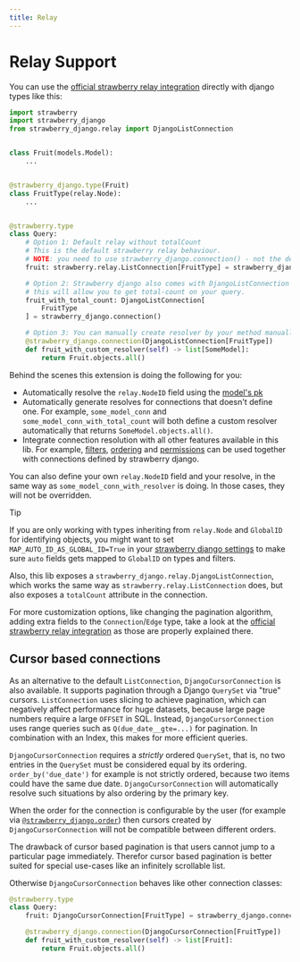 ```yaml
---
title: Relay
---
```


# Relay Support

You can use the [official strawberry relay integration](https://strawberry.rocks/docs/guides/relay)
directly with django types like this:

```python title="types.py"
import strawberry
import strawberry_django
from strawberry_django.relay import DjangoListConnection


class Fruit(models.Model):
    ...


@strawberry_django.type(Fruit)
class FruitType(relay.Node):
    ...


@strawberry.type
class Query:
    # Option 1: Default relay without totalCount
    # This is the default strawberry relay behaviour.
    # NOTE: you need to use strawberry_django.connection() - not the default strawberry.relay.connection()
    fruit: strawberry.relay.ListConnection[FruitType] = strawberry_django.connection()

    # Option 2: Strawberry django also comes with DjangoListConnection
    # this will allow you to get total-count on your query.
    fruit_with_total_count: DjangoListConnection[
        FruitType
    ] = strawberry_django.connection()

    # Option 3: You can manually create resolver by your method manually.
    @strawberry_django.connection(DjangoListConnection[FruitType])
    def fruit_with_custom_resolver(self) -> list[SomeModel]:
        return Fruit.objects.all()
```

Behind the scenes this extension is doing the following for you:

- Automatically resolve the `relay.NodeID` field using the [model's pk](https://docs.djangoproject.com/en/4.2/ref/models/fields/#django.db.models.Field.primary_key)
- Automatically generate resolves for connections that doesn't define one. For example,
  `some_model_conn` and `some_model_conn_with_total_count` will both define a custom resolver
  automatically that returns `SomeModel.objects.all()`.
- Integrate connection resolution with all other features available in this lib. For example,
  [filters](filters.md), [ordering](ordering.md) and
  [permissions](permissions.md) can be used together with connections defined
  by strawberry django.

You can also define your own `relay.NodeID` field and your resolve, in the same way as
`some_model_conn_with_resolver` is doing. In those cases, they will not be overridden.

> [!TIP]
> If you are only working with types inheriting from `relay.Node` and `GlobalID`
> for identifying objects, you might want to set `MAP_AUTO_ID_AS_GLOBAL_ID=True`
> in your [strawberry django settings](./settings.md) to make sure `auto` fields gets
> mapped to `GlobalID` on types and filters.

Also, this lib exposes a `strawberry_django.relay.DjangoListConnection`, which works
the same way as `strawberry.relay.ListConnection` does, but also exposes a
`totalCount` attribute in the connection.

For more customization options, like changing the pagination algorithm, adding extra fields
to the `Connection`/`Edge` type, take a look at the
[official strawberry relay integration](https://strawberry.rocks/docs/guides/relay)
as those are properly explained there.

## Cursor based connections

As an alternative to the default `ListConnection`, `DjangoCursorConnection` is also available.
It supports pagination through a Django `QuerySet` via "true" cursors.
`ListConnection` uses slicing to achieve pagination, which can negatively affect performance for huge datasets,
because large page numbers require a large `OFFSET` in SQL.
Instead, `DjangoCursorConnection` uses range queries such as `Q(due_date__gte=...)` for pagination. In combination
with an Index, this makes for more efficient queries.

`DjangoCursorConnection` requires a _strictly_ ordered `QuerySet`, that is, no two entries in the `QuerySet`
must be considered equal by its ordering. `order_by('due_date')` for example is not strictly ordered, because two
items could have the same due date. `DjangoCursorConnection` will automatically resolve such situations by
also ordering by the primary key.

When the order for the connection is configurable by the user (for example via
[`@strawberry_django.order`](./ordering.md)) then cursors created by `DjangoCursorConnection` will not be compatible
between different orders.

The drawback of cursor based pagination is that users cannot jump to a particular page immediately. Therefor
cursor based pagination is better suited for special use-cases like an infinitely scrollable list.

Otherwise `DjangoCursorConnection` behaves like other connection classes:

```python
@strawberry.type
class Query:
    fruit: DjangoCursorConnection[FruitType] = strawberry_django.connection()

    @strawberry_django.connection(DjangoCursorConnection[FruitType])
    def fruit_with_custom_resolver(self) -> list[Fruit]:
        return Fruit.objects.all()
```
